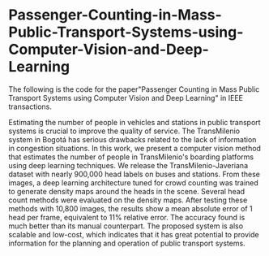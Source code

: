 # Passenger-Counting-in-Mass-Public-Transport-Systems-using-Computer-Vision-and-Deep-Learning


The following is the code for the paper"Passenger Counting in Mass Public Transport Systems using Computer Vision and Deep Learning" in IEEE transactions.

Estimating the number of people in vehicles and stations in public transport systems is crucial to improve the quality of service. The TransMilenio system in Bogotá has serious drawbacks related to the lack of information in congestion situations. In this work, we present a computer vision method that estimates the number of people in TransMilenio's  boarding platforms using deep learning techniques. We release the TransMilenio-Javeriana dataset with nearly 900,000 head labels on buses and stations. From these images, a deep learning architecture tuned for crowd counting was trained to generate density maps around the heads in the scene. Several head count methods were evaluated on the density maps. After testing these methods with 10,800 images, the results show a mean absolute error of 1 head per frame, equivalent to 11% relative error. The accuracy found is much better than its manual counterpart. The proposed system is also scalable and low-cost, which indicates that it has great potential to provide information for the planning and operation of public transport systems.
